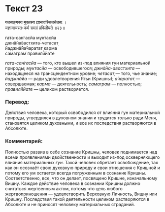 # Текст 23

गतसङ्गस्य मुक्तस्य ज्ञानावस्थितचेतसः ।  
यज्ञायाचरतः कर्म समग्रं प्रविलीयते ॥२३॥

гата-сан̇гасйа муктасйа  
джн̃а̄на̄вастхита-четасат̣  
йаджн̃а̄йа̄чаратат̣ карма  
самаграм̇ правилӣйате

_гата-сан̇гасйа_ — того, кто вышел из-под влияния гун материальной природы; _муктасйа_ — освободившегося; _джн̃а̄на-авастхита_ — находящееся на трансцендентном уровне; _четасат̣_ — того, чье знание; _йаджн̃а̄йа_ — ради удовлетворения Ягьи (Кришны); _а̄чаратат̣_ — совершаемая; _карма_ — деятельность; _самаграм_ — полностью; _правилӣйате_ — целиком растворяется.

### Перевод:

Действия человека, который освободился от влияния гун материальной природы, утвердился в духовном знании и трудится только ради Меня, становятся целиком духовными, и все их последствия растворяются в Абсолюте.

### Комментарий:

Полностью развив в себе сознание Кришны, человек поднимается над всеми проявлениями двойственности и выходит из-под оскверняющего влияния материальных _гун._ Такой человек обретает освобождение, так как он осознаёт свою духовную природу и свои отношения с Кришной и потому его ум остается всегда погруженным в сознание Кришны. Соответственно, все, что он делает, посвящено Кришне, изначальному Вишну. Каждое действие человека в сознании Кришны должно считаться жертвенным актом, потому что цель любого жертвоприношения — удовлетворить Верховную Личность, Вишну или Кришну. Последствия такой деятельности целиком растворяются в Абсолюте и не приносят человеку материальных страданий.